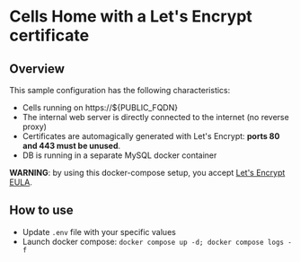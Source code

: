 # Cells Home with a Let's Encrypt certificate

## Overview

This sample configuration has the following characteristics:

- Cells running on https://${PUBLIC_FQDN}
- The internal web server is directly connected to the internet (no reverse proxy)
- Certificates are automagically generated with Let's Encrypt: **ports 80 and 443 must be unused**.
- DB is running in a separate MySQL docker container

**WARNING**: by using this docker-compose setup, you accept [Let's Encrypt EULA](https://letsencrypt.org/documents/LE-SA-v1.2-November-15-2017.pdf).

## How to use

- Update `.env` file with your specific values
- Launch docker compose: `docker compose up -d; docker compose logs -f`
